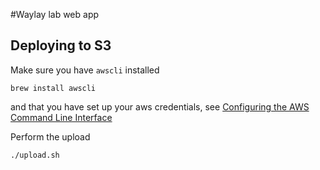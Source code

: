 #Waylay lab web app

## Deploying to S3

Make sure you have `awscli` installed

```
brew install awscli
```

and that you have set up your aws credentials, see [Configuring the AWS Command Line Interface](http://docs.aws.amazon.com/cli/latest/userguide/cli-chap-getting-started.html)

Perform the upload

```
./upload.sh
```
